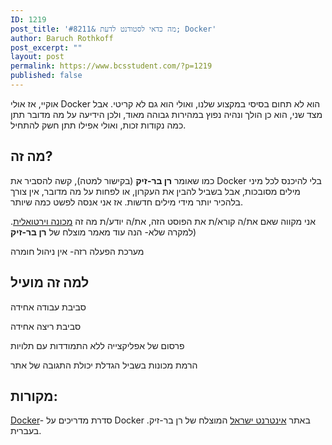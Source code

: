 ```yaml
---
ID: 1219
post_title: 'מה כדאי לסטודנט לדעת &#8211; Docker'
author: Baruch Rothkoff
post_excerpt: ""
layout: post
permalink: https://www.bcsstudent.com/?p=1219
published: false
---
```

<!-- wp:block {"ref":835} /-->

<!-- wp:paragraph -->
<p>אוקיי, אז אולי Docker הוא לא תחום בסיסי במקצוע שלנו, ואולי הוא גם לא קריטי. אבל מצד שני, הוא כן הולך ונהיה נפוץ במהירות גבוהה מאוד, ולכן הידיעה על מה מדובר תתן כמה נקודות זכות, ואולי אפילו תתן חשק להתחיל.</p>
<!-- /wp:paragraph -->

<!-- wp:heading -->
<h2>מה זה?</h2>
<!-- /wp:heading -->

<!-- wp:paragraph -->
<p>כמו שאומר <strong>רן בר-זיק</strong> (בקישור למטה), קשה להסביר את Docker בלי להיכנס לכל מיני מילים מסובכות, אבל בשביל להבין את העקרון, או לפחות על מה מדובר, אין צורך בלהכיר יותר מידי מילים חדשות. אז אני אנסה לפשט כמה שיותר.</p>
<!-- /wp:paragraph -->

<!-- wp:paragraph -->
<p>אני מקווה שאם את/ה קורא/ת את הפוסט הזה, את/ה יודע/ת מה זה <a href="###vm">מכונה וירטואלית</a>. למקרה שלא- הנה עוד מאמר מוצלח של <strong>רן בר-זיק</strong>)</p>
<!-- /wp:paragraph -->

<!-- wp:paragraph -->
<p>מערכת הפעלה רזה- אין ניהול חומרה</p>
<!-- /wp:paragraph -->

<!-- wp:heading -->
<h2>למה זה מועיל</h2>
<!-- /wp:heading -->

<!-- wp:paragraph -->
<p>סביבת עבודה אחידה</p>
<!-- /wp:paragraph -->

<!-- wp:paragraph -->
<p>סביבת ריצה אחידה</p>
<!-- /wp:paragraph -->

<!-- wp:paragraph -->
<p>פרסום של אפליקצייה ללא התמודדות עם תלויות</p>
<!-- /wp:paragraph -->

<!-- wp:paragraph -->
<p>הרמת מכונות בשביל הגדלת יכולת התגובה של אתר</p>
<!-- /wp:paragraph -->

<!-- wp:heading -->
<h2>מקורות:</h2>
<!-- /wp:heading -->

<!-- wp:paragraph -->
<p><a rel="noreferrer noopener" aria-label="Docker (opens in a new tab)" href="https://internet-israel.com/%D7%9E%D7%93%D7%A8%D7%99%D7%9B%D7%99%D7%9D/docker/docker-%D7%94%D7%A7%D7%93%D7%9E%D7%94/" target="_blank">Docker</a>- סדרת מדריכים על Docker באתר <a href="https://internet-israel.com" target="_blank" rel="noreferrer noopener" aria-label="אינטרנט ישראל (opens in a new tab)">אינטרנט ישראל</a> המוצלח של רן בר-זיק. בעברית.</p>
<!-- /wp:paragraph -->